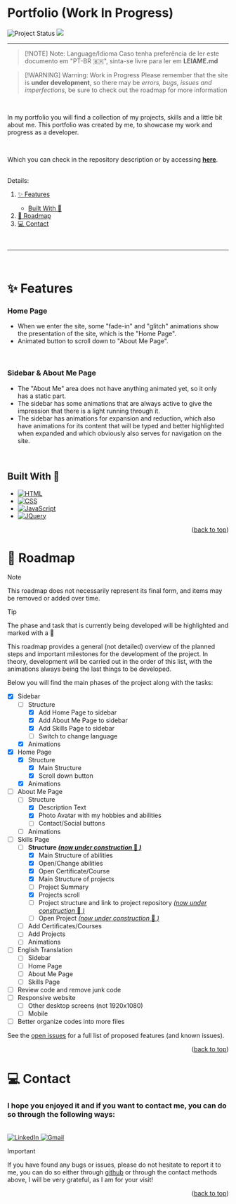 <p id="top">

# Portfolio (Work In Progress)

<img src="https://img.shields.io/badge/Project%20Status-In%20Development-yellow" alt="Project Status">
<img src="https://img.shields.io/website?url=https%3A%2F%2Fpedromondek.github.io%2FPortfolio%2F"/>
<!-- <img src="https://img.shields.io/badge/Project%20Status-Finished-brightgreen" alt="Project Status"> -->
</p>

----------

> [!NOTE] Note: Language/Idioma
> Caso tenha preferência de ler este documento em "PT-BR :brazil:", sinta-se livre para ler em **LEIAME.md**

> [!WARNING] Warning: Work in Progress
> Please remember that the site is **under development**, so there may be *errors, bugs, issues and imperfections*, be sure to check out the roadmap for more information

<br>

In my portfolio you will find a collection of my projects, skills and a little bit about me. This portfolio was created by me, to showcase my work and progress as a developer.

<br>

Which you can check in the repository description or by accessing <u>**[here](https://pedromondek.github.io/Portfolio/)**</u>.

<br>

<summary>Details:</summary>
  <ol>
    <li><a href="#✨-Features">✨ Features</a></li>
    <ul>
        <li><a href="#Built-With-🔨"> Built With 🔨</a></li>
    </ul>
    <li><a href="#🚧-Roadmap">🚧 Roadmap</a></li>
    <li><a href="#💻-Contact">💻 Contact</a></li>
  </ol>

<br>

----------

<br>

# ✨ Features 

### Home Page
- When we enter the site, some "fade-in" and "glitch" animations show the presentation of the site, which is the "Home Page".
- Animated button to scroll down to "About Me Page".



<br>

### Sidebar & About Me Page
- The "About Me" area does not have anything animated yet, so it only has a static part.
- The sidebar has some animations that are always active to give the impression that there is a light running through it.
- The sidebar has animations for expansion and reduction, which also have animations for its content that will be typed and better highlighted when expanded and which obviously also serves for navigation on the site.



<br>

<!-- ### Skills Page
- 

<br> -->

## Built With 🔨

* [![HTML][HTML.com]][HTML-url]
* [![CSS][CSS.com]][CSS-url]
* [![JavaScript][JavaScript.com]][JavaScript-url]
* [![JQuery][JQuery.com]][JQuery-url]

[HTML.com]: https://img.shields.io/badge/HTML-E34F26?style=for-the-badge&logo=html5&logoColor=white
[HTML-url]: https://www.w3schools.com/html/

[CSS.com]: https://img.shields.io/badge/CSS-1572B6?style=for-the-badge&logo=css3&logoColor=white
[CSS-url]: https://www.w3schools.com/css/

[JavaScript.com]: https://img.shields.io/badge/JavaScript-F7DF1E?style=for-the-badge&logo=javascript&logoColor=white
[JavaScript-url]: https://www.w3schools.com/js/

[JQuery.com]: https://img.shields.io/badge/jQuery-0769AD?style=for-the-badge&logo=jquery&logoColor=white
[JQuery-url]: https://jquery.com/

<p align="right">(<a href="#top">back to top</a>)</p>

# 🚧 Roadmap

>[!NOTE]
> This roadmap does not necessarily represent its final form, and items may be removed or added over time.

>[!TIP]
> The phase and task that is currently being developed will be highlighted and marked with a 🚧

This roadmap provides a general (not detailed) overview of the planned steps and important milestones for the development of the project. In theory, development will be carried out in the order of this list, with the animations always being the last things to be developed.

Below you will find the main phases of the project along with the tasks:

- [x] Sidebar
  - [ ] Structure
    - [x] Add Home Page to sidebar
    - [x] Add About Me Page to sidebar
    - [x] Add Skills Page to sidebar
    - [ ] Switch to change language
  - [x] Animations
- [x] Home Page
  - [x] Structure
    - [x] Main Structure
    - [x] Scroll down button
  - [x] Animations
- [ ] About Me Page
  - [ ] Structure
    - [x] Description Text
    - [x] Photo Avatar with my hobbies and abilities
    - [ ] Contact/Social buttons
  - [ ] Animations
- [ ] Skills Page
  - [ ] **Structure <u>*(now under construction* 🚧 *)*</u>**
    - [x] Main Structure of abilities
    - [x] Open/Change abilities
    - [x] Open Certificate/Course
    - [x] Main Structure of projects
    - [ ] Project Summary
    - [x] Projects scroll
    - [ ] Project structure and link to project repository <u>*(now under construction* 🚧 *)*</u>
    - [ ] Open Project <u>*(now under construction* 🚧 *)*</u>
  - [ ] Add Certificates/Courses
  - [ ] Add Projects
  - [ ] Animations
- [ ] English Translation
  - [ ] Sidebar
  - [ ] Home Page
  - [ ] About Me Page
  - [ ] Skills Page
- [ ] Review code and remove junk code
- [ ] Responsive website
  - [ ] Other desktop screens (not 1920x1080)
  - [ ] Mobile
- [ ] Better organize codes into more files

See the [open issues](https://github.com/pedromondek/Portfolio/issues) for a full list of proposed features (and known issues).

<p align="right">(<a href="#top">back to top</a>)</p>

# 💻 Contact

### I hope you enjoyed it and if you want to contact me, you can do so through the following ways:

<br>

<a href="https://www.linkedin.com/in/pedromondek">
  <img src="https://img.shields.io/badge/LinkedIn-0077B5?style=for-the-badge&logo=linkedin&logoColor=white" alt="LinkedIn">
</a>

<a href="mailto:phmondek@gmail.com">
  <img src="https://img.shields.io/badge/Gmail-D14836?style=for-the-badge&logo=gmail&logoColor=white" alt="Gmail">
</a>

<br>

> [!IMPORTANT]
> If you have found any bugs or issues, please do not hesitate to report it to me, you can do so either through [github](https://github.com/pedromondek/Portfolio/issues) or through the contact methods above, I will be very grateful, as I am for your visit!

<p align="right">(<a href="#top">back to top</a>)</p>